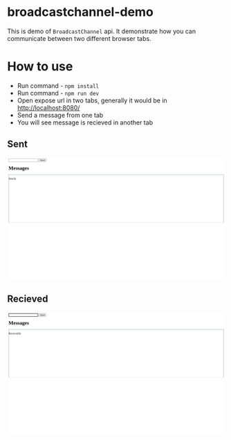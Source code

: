 # broadcastchannel-demo

This is demo of `BroadcastChannel` api. It demonstrate how you can communicate between two different browser tabs.

# How to use

* Run command - `npm install`
* Run command - `npm run dev`
* Open expose url in two tabs, generally it would be in [http://localhost:8080/](http://localhost:8080/) 
* Send a message from one tab
* You will see message is recieved in another tab


## Sent
<img src="screenshots/sent.png">

## Recieved
<img src="screenshots/recieved.png">

